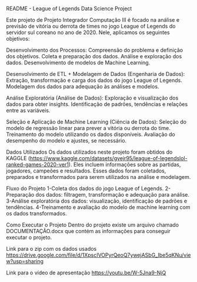 README - League of Legends Data Science Project

Este projeto de Projeto Integrador Computação III é focado na análise e previsão de vitória ou derrota de times no jogo League of Legends do servidor sul coreano no ano de 2020. Nele, aplicamos os seguintes objetivos:

Desenvolvimento dos Processos:
Compreensão do problema e definição dos objetivos.
Coleta e preparação dos dados.
Análise e exploração dos dados.
Desenvolvimento de modelos de Machine Learning.

Desenvolvimento de ETL + Modelagem de Dados (Engenharia de Dados):
Extração, transformação e carga dos dados do jogo League of Legends.
Modelagem dos dados para adequação às análises e modelos.

Análise Exploratória (Análise de Dados):
Exploração e visualização dos dados para obter insights.
Identificação de padrões, tendências e relações entre as variáveis.

Seleção e Aplicação de Machine Learning (Ciência de Dados):
Seleção do modelo de regressão linear para prever a vitória ou derrota do time.
Treinamento do modelo utilizando os dados disponíveis.
Avaliação do desempenho do modelo e ajustes, se necessário.

Dados Utilizados
Os dados utilizados neste projeto foram obtidos do KAGGLE (https://www.kaggle.com/datasets/gyejr95/league-of-legendslol-ranked-games-2020-ver1). Eles incluem informações sobre as partidas, jogadores, campeões e resultados. Esses dados foram coletados, preparados e transformados para serem utilizados na análise e modelagem.

Fluxo do Projeto
1-Coleta dos dados do jogo League of Legends.
2-Preparação dos dados: filtragem, transformação e adequação para análise.
3-Análise exploratória dos dados: visualização, identificação de padrões e tendências.
4-Treinamento e avaliação do modelo de machine learning com os dados transformados.

Como Executar o Projeto
Dentro do projeto existe um arquivo chamado DOCUMENTAÇÃO.docx que contém as informações para conseguir executar o projeto.

Link para o zip com os dados usados
https://drive.google.com/file/d/1XpscIVOPyrQeoQ7ywejASbG_Ibe5qKNu/view?usp=sharing

Link para o vídeo de apresentação
https://youtu.be/W-5Jna9-NjQ
